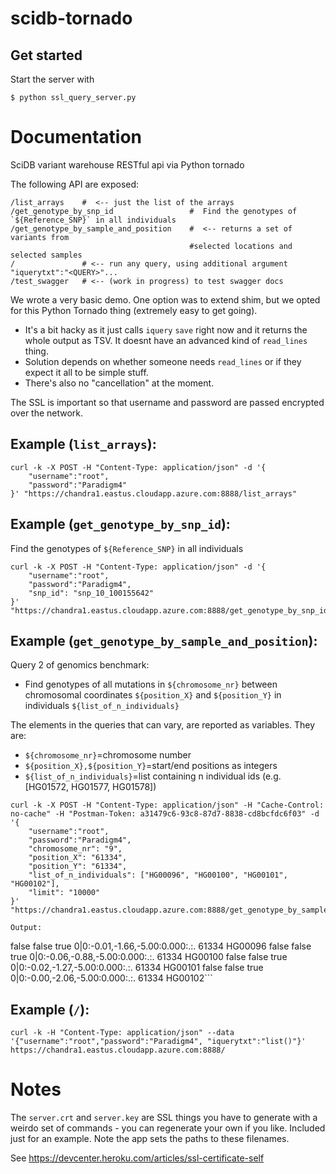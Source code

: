 # scidb-tornado

## Get started
Start the server with

```
$ python ssl_query_server.py
```

# Documentation

SciDB variant warehouse RESTful api via Python tornado

The following API are exposed:

```
/list_arrays    #  <-- just the list of the arrays
/get_genotype_by_snp_id                 #  Find the genotypes of `${Reference_SNP}` in all individuals    
/get_genotype_by_sample_and_position    #  <-- returns a set of variants from 
                                        #selected locations and selected samples
/               # <-- run any query, using additional argument "iquerytxt":"<QUERY>"...
/test_swagger   # <-- (work in progress) to test swagger docs
```

We wrote a very basic demo. One option was to extend shim, but we opted for this Python Tornado thing (extremely easy to get going).

 - It's a bit hacky as it just calls `iquery` `save` right now and it returns the whole output as TSV. It doesnt have an advanced kind of `read_lines` thing. 
 - Solution depends on whether someone needs `read_lines` or if they expect it all to be simple stuff. 
 - There's also no "cancellation" at the moment.

The SSL is important so that username and password are passed encrypted over the network.

## Example (`list_arrays`):

```
curl -k -X POST -H "Content-Type: application/json" -d '{
	"username":"root",
	"password":"Paradigm4"
}' "https://chandra1.eastus.cloudapp.azure.com:8888/list_arrays"
```
## Example (`get_genotype_by_snp_id`):

Find the genotypes of `${Reference_SNP}` in all individuals    

```
curl -k -X POST -H "Content-Type: application/json" -d '{
	"username":"root",
	"password":"Paradigm4",
	"snp_id": "snp_10_100155642"
}' "https://chandra1.eastus.cloudapp.azure.com:8888/get_genotype_by_snp_id"
```
## Example (`get_genotype_by_sample_and_position`):

Query 2 of genomics benchmark:
 
 - Find genotypes of all mutations in `${chromosome_nr}` between chromosomal coordinates
     `${position_X}` and `${position_Y}` in individuals `${list_of_n_individuals}`

 The elements in the queries that can vary, are reported as variables. They are:

 - `${chromosome_nr}`=chromosome number
 - `${position_X},${position_Y}`=start/end positions as integers
 - `${list_of_n_individuals}`=list containing n individual ids (e.g. [HG01572, HG01577, HG01578])

```
curl -k -X POST -H "Content-Type: application/json" -H "Cache-Control: no-cache" -H "Postman-Token: a31479c6-93c8-87d7-8838-cd8bcfdc6f03" -d '{
    "username":"root",
    "password":"Paradigm4",
    "chromosome_nr": "9",
    "position_X": "61334",
    "position_Y": "61334",
    "list_of_n_individuals": ["HG00096", "HG00100", "HG00101", "HG00102"],
    "limit": "10000"
}' "https://chandra1.eastus.cloudapp.azure.com:8888/get_genotype_by_sample_and_position"```

Output:

```
false	false	true	0|0:-0.01,-1.66,-5.00:0.000:.:.	61334	HG00096
false	false	true	0|0:-0.06,-0.88,-5.00:0.000:.:.	61334	HG00100
false	false	true	0|0:-0.02,-1.27,-5.00:0.000:.:.	61334	HG00101
false	false	true	0|0:-0.00,-2.06,-5.00:0.000:.:.	61334	HG00102```

## Example (`/`):

```
curl -k -H "Content-Type: application/json" --data '{"username":"root","password":"Paradigm4", "iquerytxt":"list()"}'  https://chandra1.eastus.cloudapp.azure.com:8888/
```

# Notes

The `server.crt` and `server.key` are SSL things you have to generate with a weirdo set of commands - you can regenerate your own if you like. Included just for an example. Note the app sets the paths to these filenames.

See https://devcenter.heroku.com/articles/ssl-certificate-self

